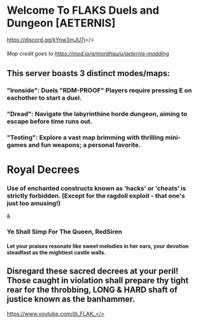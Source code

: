 # Welcome To FLAKS Duels and Dungeon [AETERNIS]
<a id="Join Our Discord">https://discord.gg/kYnw3mJU7j</>
###### Map credit goes to <a id="Aleks_">https://mod.io/g/mordhau/u/aeternis-modding
## This server boasts 3 distinct modes/maps:
### "Ironside": Duels "RDM-PROOF" Players require pressing E on eachother to start a duel.
### "Dread": Navigate the labyrinthine horde dungeon, aiming to escape before time runs out.
### "Testing": Explore a vast map brimming with thrilling mini-games and fun weapons; a personal favorite.

# Royal Decrees
### Use of enchanted constructs known as 'hacks' or 'cheats' is strictly forbidden. (Except for the ragdoll exploit - that one's just too amusing!)
&
### Ye Shall Simp For The Queen, RedSiren
#### Let your praises resonate like sweet melodies in her ears, your devotion steadfast as the mightiest castle walls.

## Disregard these sacred decrees at your peril! Those caught in violation shall prepare thy tight rear for the throbbing, LONG & HARD shaft of justice known as the banhammer. 

<a id="My Mordhau Videos">https://www.youtube.com/@_FLAK_</>
